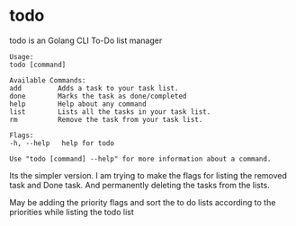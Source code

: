 # todo
todo is an Golang CLI To-Do list manager

    Usage:
    todo [command]

    Available Commands:
    add         Adds a task to your task list.
    done        Marks the task as done/completed
    help        Help about any command
    list        Lists all the tasks in your task list.
    rm          Remove the task from your task list.

    Flags:
    -h, --help   help for todo

    Use "todo [command] --help" for more information about a command.


Its the simpler version. I am trying to make the flags for listing the removed task and Done task. And permanently deleting the tasks from the lists.

May be adding the priority flags and sort the to do lists according to the priorities while listing the todo list